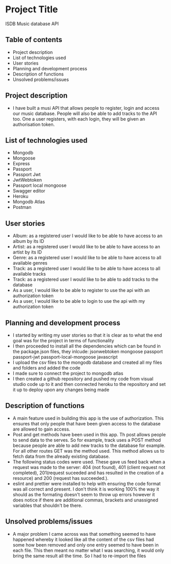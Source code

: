 # Project Title

ISDB Music database API

## Table of contents

- Project description
- List of technologies used
- User stories
- Planning and development process
- Description of functions
- Unsolved problems/issues

## Project description

- I have built a musi API that allows people to register, login and access our music database. People will also be able to add tracks to the API too. One a user registers, with each login, they will be given an authorisation token.

## List of technologies used

- Mongodb
- Mongoose
- Express
- Passport
- Passport Jwt
- JwtWebtoken
- Passport local mongoose
- Swagger editor
- Heroku
- Mongodb Atlas
- Postman

## User stories

- Album: as a registered user I would like to be able to have access to an album by its ID
- Artist: as a registered user I would like to be able to have access to an artist by its ID
- Genre: as a registered user I would like to be able to have access to all available genres
- Track: as a registered user I would like to be able to have access to all available tracks
- Track: as a registered user I would like to be able to add tracks to the database
- As a user, I would like to be able to register to use the api with an authorization token
- As a user, I would like to be able to login to use the api with my authorization token

## Planning and development process

- I started by writing my user stories so that it is clear as to what the end goal was for the project in terms of functionality
- I then proceeded to install all the dependencies which can be found in the package.json files, they inlcude:
  jsonwebtoken
  mongoose
  passport
  passport-jwt
  passport-local-mongoose
  javascript
- I upload the csv files to the mongodb database and created all my files and folders and added the code
- I made sure to connect the project to mongodb atlas
- I then created a github repository and pushed my code from visual studio code up to it and then connected heroku to the repository and set it up to deploy upon any changes being made

## Description of functions

- A main feature used in building this app is the use of authorization. This ensures that only people that have been given access to the database are allowed to gain access.
- Post and get methods have been used in this app. Th post allows people to send data to the serves. So for example, track uses a POST method because people are able to add new tracks to the database for example. For all other routes GET was the method used. This method allows us to fetch data from the already existing database.
- The following status codes were used. These gave us feed back when a request was made to the server: 404 (not found), 401 (client request not completed), 201(request suceeded and has resulted in the creation of a resource) and 200 (request has succeeded.).
- eslint and prettier were installed to help with ensuring the code format was all correct and present. I don't think it is working 100% the way it should as the formating doesn't seem to throw up errors however it does notice if there are additional commas, brackets and unassigned variables that shouldn't be there.

## Unsolved problems/issues

- A major problem I came across was that something seemed to have happened whereby it looked like all the content of the csv files had some how been removed and only one entry seemed to have been in each file. This then meant no matter what I was searching, it would only bring the same result all the time. So I had to re-import the files

